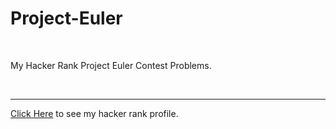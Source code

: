 # Project-Euler
<br />
<p>
My Hacker Rank Project Euler Contest Problems.
</p>
<br /><hr />
<p><a href = "https://www.hackerrank.com/chakri_B"> Click Here</a>
to see my hacker rank profile. </p>
